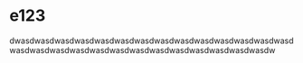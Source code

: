# e123
dwasdwasdwasdwasdwasdwasdwasdwasdwasdwasdwasdwasdwasdwasdwasdwasdwasdwasdwasdwasdwasdwasdwasdwasdwasdwasdwasdw
